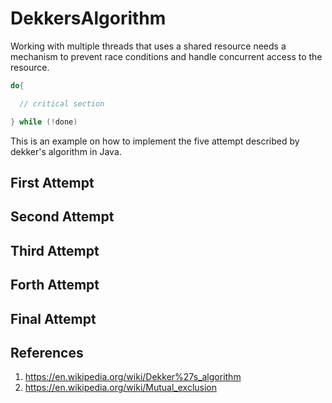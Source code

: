 # DekkersAlgorithm
Working with multiple threads that uses a shared resource needs a mechanism to prevent race conditions and handle concurrent access to the resource. 

```Java
do{

  // critical section

} while (!done)
```

This is an example on how to implement the five attempt described by dekker's algorithm in Java.

## First Attempt



## Second Attempt

## Third Attempt

## Forth Attempt

## Final Attempt

## References
1. https://en.wikipedia.org/wiki/Dekker%27s_algorithm
1. https://en.wikipedia.org/wiki/Mutual_exclusion
